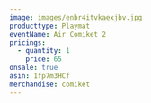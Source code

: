 ```yaml
---
image: images/enbr4itvkaexjbv.jpg
producttype: Playmat
eventName: Air Comiket 2
pricings:
  - quantity: 1
    price: 65
onsale: true
asin: 1fp7m3HCf
merchandise: comiket
---
```


